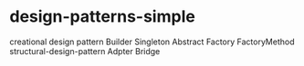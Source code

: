 # design-patterns-simple

creational design pattern 
    Builder
    Singleton
    Abstract
    Factory
    FactoryMethod
structural-design-pattern
    Adpter
    Bridge
